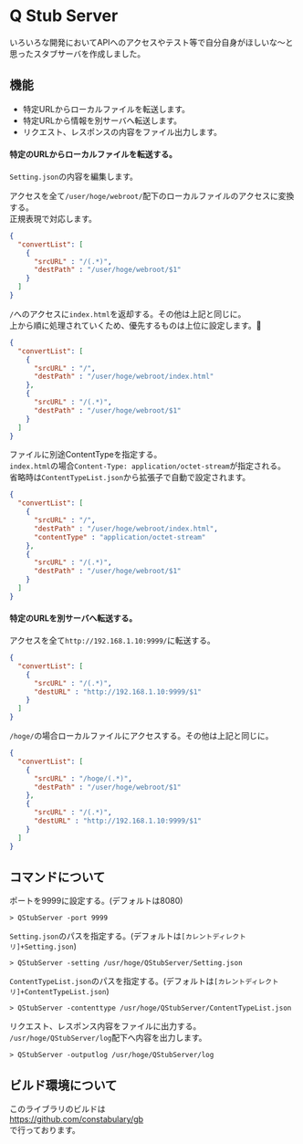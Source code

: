 # Q Stub Server

いろいろな開発においてAPIへのアクセスやテスト等で自分自身がほしいな〜と思ったスタブサーバを作成しました。

## 機能

- 特定URLからローカルファイルを転送します。
- 特定URLから情報を別サーバへ転送します。
- リクエスト、レスポンスの内容をファイル出力します。

#### 特定のURLからローカルファイルを転送する。

`Setting.json`の内容を編集します。

アクセスを全て`/user/hoge/webroot/`配下のローカルファイルのアクセスに変換する。<br>
正規表現で対応します。

```JSON
{
  "convertList": [
    {
      "srcURL" : "/(.*)",
      "destPath" : "/user/hoge/webroot/$1"
    }
  ]
}
```

`/`へのアクセスに`index.html`を返却する。その他は上記と同じに。<br>
上から順に処理されていくため、優先するものは上位に設定します。

```JSON
{
  "convertList": [
    {
      "srcURL" : "/",
      "destPath" : "/user/hoge/webroot/index.html"
    },
    {
      "srcURL" : "/(.*)",
      "destPath" : "/user/hoge/webroot/$1"
    }
  ]
}
```

ファイルに別途ContentTypeを指定する。<br>
`index.html`の場合`Content-Type: application/octet-stream`が指定される。<br>
省略時は`ContentTypeList.json`から拡張子で自動で設定されます。

```JSON
{
  "convertList": [
    {
      "srcURL" : "/",
      "destPath" : "/user/hoge/webroot/index.html",
      "contentType" : "application/octet-stream"
    },
    {
      "srcURL" : "/(.*)",
      "destPath" : "/user/hoge/webroot/$1"
    }
  ]
}
```

#### 特定のURLを別サーバへ転送する。

アクセスを全て`http://192.168.1.10:9999/`に転送する。

```JSON
{
  "convertList": [
    {
      "srcURL" : "/(.*)",
      "destURL" : "http://192.168.1.10:9999/$1"
    }
  ]
}
```

`/hoge/`の場合ローカルファイルにアクセスする。その他は上記と同じに。

```JSON
{
  "convertList": [
    {
      "srcURL" : "/hoge/(.*)",
      "destPath" : "/user/hoge/webroot/$1"
    },
    {
      "srcURL" : "/(.*)",
      "destURL" : "http://192.168.1.10:9999/$1"
    }
  ]
}
```

## コマンドについて

ポートを9999に設定する。(デフォルトは8080)

```
> QStubServer -port 9999
```

`Setting.json`のパスを指定する。(デフォルトは`[カレントディレクトリ]+Setting.json`)

```
> QStubServer -setting /usr/hoge/QStubServer/Setting.json
```

`ContentTypeList.json`のパスを指定する。(デフォルトは`[カレントディレクトリ]+ContentTypeList.json`)

```
> QStubServer -contenttype /usr/hoge/QStubServer/ContentTypeList.json
```

リクエスト、レスポンス内容をファイルに出力する。<br>
`/usr/hoge/QStubServer/log`配下へ内容を出力します。

```
> QStubServer -outputlog /usr/hoge/QStubServer/log
```

## ビルド環境について

このライブラリのビルドは<br>
https://github.com/constabulary/gb<br>
で行っております。
